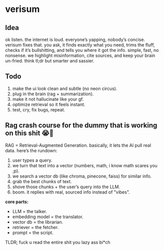 
# verisum

## Idea

ok listen. the internet is loud. everyone’s yapping, nobody’s concise. verisum fixes that. you ask, it finds exactly what you need, trims the fluff, checks if it’s bullshitting, and tells you where it got the info. simple, fast, no nonsense. we highlight misinformation, cite sources, and keep your brain un-fried. think tl;dr but smarter and sassier.

## Todo

1. make the ui look clean and subtle (no neon circus).  
2. plug in the brain (rag + summarization).  
3. make it not hallucinate like your gf.  
4. optimize retrieval so it feels instant.  
5. test, cry, fix bugs, repeat.  

## Rag crash course for the dummy that is working on this shit 😭🙏

RAG = Retrieval-Augmented Generation. basically, it lets the AI pull real data. here’s the rundown:

1. user types a query.  
2. we turn that text into a vector (numbers, math, i know math scares you ;p).  
3. we search a vector db (like chroma, pinecone, faiss) for similar info.  
4. grab the best chunks of text.  
5. shove those chunks + the user’s query into the LLM.  
6. boom. it replies with real, sourced info instead of "vibes".

**core parts:**  
- LLM = the talker.  
- embedding model = the translator.  
- vector db = the librarian.  
- retriever = the fetcher.  
- prompt = the script.

TLDR; fuck u read the entire shit you lazy ass bi*ch
